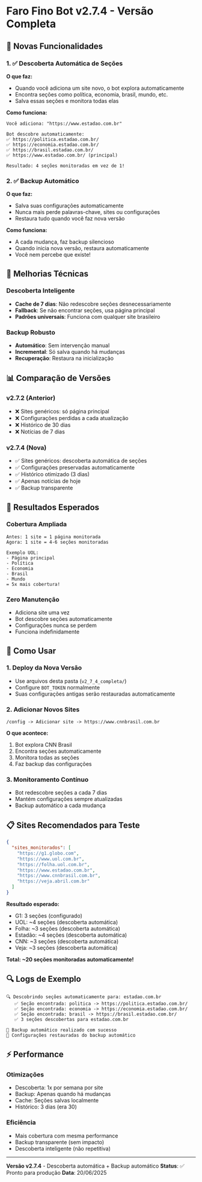 # Faro Fino Bot v2.7.4 - Versão Completa

## 🚀 Novas Funcionalidades

### 1. ✅ Descoberta Automática de Seções
**O que faz:**
- Quando você adiciona um site novo, o bot explora automaticamente
- Encontra seções como política, economia, brasil, mundo, etc.
- Salva essas seções e monitora todas elas

**Como funciona:**
```
Você adiciona: "https://www.estadao.com.br"

Bot descobre automaticamente:
✅ https://politica.estadao.com.br/
✅ https://economia.estadao.com.br/  
✅ https://brasil.estadao.com.br/
✅ https://www.estadao.com.br/ (principal)

Resultado: 4 seções monitoradas em vez de 1!
```

### 2. ✅ Backup Automático
**O que faz:**
- Salva suas configurações automaticamente
- Nunca mais perde palavras-chave, sites ou configurações
- Restaura tudo quando você faz nova versão

**Como funciona:**
- A cada mudança, faz backup silencioso
- Quando inicia nova versão, restaura automaticamente
- Você nem percebe que existe!

## 🔧 Melhorias Técnicas

### Descoberta Inteligente
- **Cache de 7 dias**: Não redescobre seções desnecessariamente
- **Fallback**: Se não encontrar seções, usa página principal
- **Padrões universais**: Funciona com qualquer site brasileiro

### Backup Robusto
- **Automático**: Sem intervenção manual
- **Incremental**: Só salva quando há mudanças
- **Recuperação**: Restaura na inicialização

## 📊 Comparação de Versões

### v2.7.2 (Anterior)
- ❌ Sites genéricos: só página principal
- ❌ Configurações perdidas a cada atualização
- ❌ Histórico de 30 dias
- ❌ Notícias de 7 dias

### v2.7.4 (Nova)
- ✅ Sites genéricos: descoberta automática de seções
- ✅ Configurações preservadas automaticamente
- ✅ Histórico otimizado (3 dias)
- ✅ Apenas notícias de hoje
- ✅ Backup transparente

## 🎯 Resultados Esperados

### Cobertura Ampliada
```
Antes: 1 site = 1 página monitorada
Agora: 1 site = 4-6 seções monitoradas

Exemplo UOL:
- Página principal
- Política  
- Economia
- Brasil
- Mundo
= 5x mais cobertura!
```

### Zero Manutenção
- Adiciona site uma vez
- Bot descobre seções automaticamente
- Configurações nunca se perdem
- Funciona indefinidamente

## 🚀 Como Usar

### 1. Deploy da Nova Versão
- Use arquivos desta pasta (`v2_7_4_completa/`)
- Configure `BOT_TOKEN` normalmente
- Suas configurações antigas serão restauradas automaticamente

### 2. Adicionar Novos Sites
```
/config -> Adicionar site -> https://www.cnnbrasil.com.br
```

**O que acontece:**
1. Bot explora CNN Brasil
2. Encontra seções automaticamente
3. Monitora todas as seções
4. Faz backup das configurações

### 3. Monitoramento Contínuo
- Bot redescobre seções a cada 7 dias
- Mantém configurações sempre atualizadas
- Backup automático a cada mudança

## 📋 Sites Recomendados para Teste

```json
{
  "sites_monitorados": [
    "https://g1.globo.com",
    "https://www.uol.com.br", 
    "https://folha.uol.com.br",
    "https://www.estadao.com.br",
    "https://www.cnnbrasil.com.br",
    "https://veja.abril.com.br"
  ]
}
```

**Resultado esperado:**
- G1: 3 seções (configurado)
- UOL: ~4 seções (descoberta automática)
- Folha: ~3 seções (descoberta automática)
- Estadão: ~4 seções (descoberta automática)
- CNN: ~3 seções (descoberta automática)
- Veja: ~3 seções (descoberta automática)

**Total: ~20 seções monitoradas automaticamente!**

## 🔍 Logs de Exemplo

```
🔍 Descobrindo seções automaticamente para: estadao.com.br
   ✅ Seção encontrada: politica -> https://politica.estadao.com.br/
   ✅ Seção encontrada: economia -> https://economia.estadao.com.br/
   ✅ Seção encontrada: brasil -> https://brasil.estadao.com.br/
   ✅ 3 seções descobertas para estadao.com.br

💾 Backup automático realizado com sucesso
🔄 Configurações restauradas do backup automático
```

## ⚡ Performance

### Otimizações
- Descoberta: 1x por semana por site
- Backup: Apenas quando há mudanças
- Cache: Seções salvas localmente
- Histórico: 3 dias (era 30)

### Eficiência
- Mais cobertura com mesma performance
- Backup transparente (sem impacto)
- Descoberta inteligente (não repetitiva)

---

**Versão v2.7.4** - Descoberta automática + Backup automático
**Status**: ✅ Pronto para produção
**Data**: 20/06/2025

